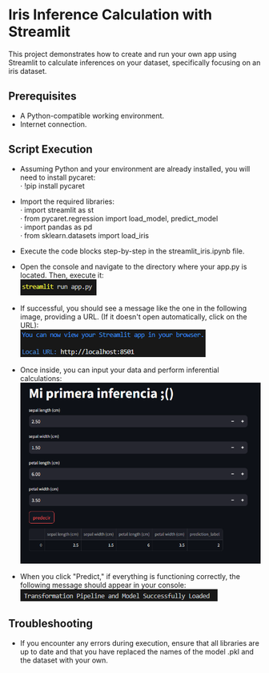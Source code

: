 # Iris Inference Calculation with Streamlit

This project demonstrates how to create and run your own app using Streamlit to calculate inferences on your dataset, specifically focusing on an iris dataset.

## Prerequisites
- A Python-compatible working environment.
- Internet connection.

## Script Execution
- Assuming Python and your environment are already installed, you will need to install pycaret:</br>
· !pip install pycaret</br>

- Import the required libraries:</br>
· import streamlit as st</br>
· from pycaret.regression import load_model, predict_model </br>
· import pandas as pd</br>
· from sklearn.datasets import load_iris</br>

- Execute the code blocks step-by-step in the streamlit_iris.ipynb file.</br>

- Open the console and navigate to the directory where your app.py is located. Then, execute it:</br>
![Captura](https://github.com/DaaviidOC/Streamlit_Iris_Inference/blob/main/Files/Captura.PNG)</br>

- If successful, you should see a message like the one in the following image, providing a URL. (If it doesn't open automatically, click on the URL):</br>
![Captura](https://github.com/DaaviidOC/Streamlit_Iris_Inference/blob/main/Files/Captura2.PNG)</br>

- Once inside, you can input your data and perform inferential calculations:</br>
![Captura](https://github.com/DaaviidOC/Streamlit_Iris_Inference/blob/main/Files/Captura4.PNG)</br>

- When you click "Predict," if everything is functioning correctly, the following message should appear in your console:</br>
  ![Captura](https://github.com/DaaviidOC/Streamlit_Iris_Inference/blob/main/Files/Captura3.PNG)</br>
  
## Troubleshooting
- If you encounter any errors during execution, ensure that all libraries are up to date and that you have replaced the names of the model .pkl and the dataset with your own.

